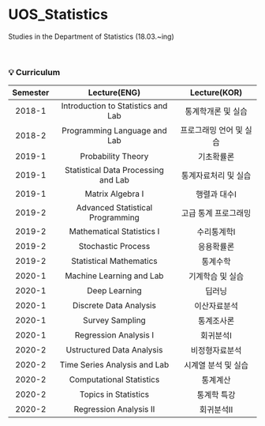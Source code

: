 # UOS_Statistics
Studies in the Department of Statistics (18.03.~ing)

<br>

### 💡 Curriculum

|       Semester       | Lecture(ENG) | Lecture(KOR) |
|:----------------:|:----------------------------------------:|:----------------------------------------:|
| 2018-1 |   Introduction to Statistics and Lab | 통계학개론 및 실습 |
| 2018-2 |   Programming Language and Lab | 프로그래밍 언어 및 실습 |
| 2019-1 |   Probability Theory | 기초확률론 |
| 2019-1 |   Statistical Data Processing and Lab | 통계자료처리 및 실습 |
| 2019-1 |   Matrix Algebra I | 행렬과 대수I |
| 2019-2 |   Advanced Statistical Programming | 고급 통계 프로그래밍 |
| 2019-2 |   Mathematical Statistics I | 수리통계학I |
| 2019-2 |   Stochastic Process | 응용확률론 |
| 2019-2 |   Statistical Mathematics | 통계수학 |
| 2020-1 |   Machine Learning and Lab | 기계학습 및 실습 |
| 2020-1 |   Deep Learning | 딥러닝 |
| 2020-1 |   Discrete Data Analysis | 이산자료분석 |
| 2020-1 |   Survey Sampling | 통계조사론 |
| 2020-1 |   Regression Analysis I | 회귀분석I |
| 2020-2 |   Ustructured Data Analysis | 비정형자료분석 |
| 2020-2 |   Time Series Analysis and Lab | 시계열 분석 및 실습 |
| 2020-2 |   Computational Statistics | 통계계산 |
| 2020-2 |   Topics in Statistics | 통계학 특강 |
| 2020-2 |   Regression Analysis II | 회귀분석II |
